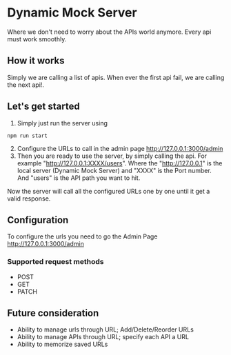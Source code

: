 # Dynamic Mock Server

Where we don't need to worry about the APIs world anymore. Every api must work smoothly.

## How it works

Simply we are calling a list of apis. When ever the first api fail, we are calling the next api!.

## Let's get started

1. Simply just run the server using

```npm
npm run start
```

2. Configure the URLs to call in the admin page http://127.0.0.1:3000/admin
3. Then you are ready to use the server, by simply calling the api. For example "http://127.0.0.1:XXXX/users". Where the "http://127.0.0.1" is the local server (Dynamic Mock Server) and "XXXX" is the Port number. And "users" is the API path you want to hit.

Now the server will call all the configured URLs one by one until it get a valid response.

## Configuration

To configure the urls you need to go the Admin Page http://127.0.0.1:3000/admin

### Supported request methods

- POST
- GET
- PATCH

## Future consideration

- Ability to manage urls through URL; Add/Delete/Reorder URLs
- Ability to manage APIs through URL; specify each API a URL
- Ability to memorize saved URLs
